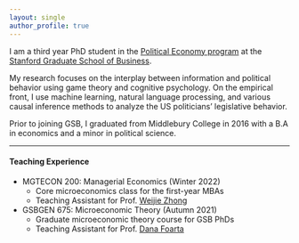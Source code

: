 ```yaml
---
layout: single
author_profile: true
---
```


I am a third year PhD student in the [Political Economy program](https://www.gsb.stanford.edu/programs/phd/fields/political-economics) at the [Stanford Graduate School of Business](https://www.gsb.stanford.edu/programs/phd/academic-experience/students/tom-hyeon-seok-yu).

My research focuses on the interplay between information and political behavior using game theory and cognitive psychology. On the empirical front, I use machine learning, natural language processing, and various causal inference methods to analyze the US politicians’ legislative behavior.  

Prior to joining GSB, I graduated from Middlebury College in 2016 with a B.A in economics and a minor in political science.  

------------------
#### Teaching Experience
+ MGTECON 200: Managerial Economics (Winter 2022)
    - Core microeconomics class for the first-year MBAs
    - Teaching Assistant for Prof. [Weijie Zhong](https://www.gsb.stanford.edu/faculty-research/faculty/weijie-zhong)
+ GSBGEN 675: Microeconomic Theory (Autumn 2021)
    - Graduate microeconomic theory course for GSB PhDs
    - Teaching Assistant for Prof. [Dana Foarta](https://www.gsb.stanford.edu/faculty-research/faculty/octavia-dana-foarta)
